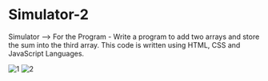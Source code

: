 # Simulator-2
Simulator --> For the Program - Write a program to add two arrays and store the sum into the third array.
 This code is written using HTML, CSS and JavaScript Languages.
 
![1](https://user-images.githubusercontent.com/101797443/159100879-afb052e5-7353-4ed7-944f-f7e3576e83f9.png)
![2](https://user-images.githubusercontent.com/101797443/159100882-b159e4d5-a79b-4957-a289-2e338c7f8f71.png)
